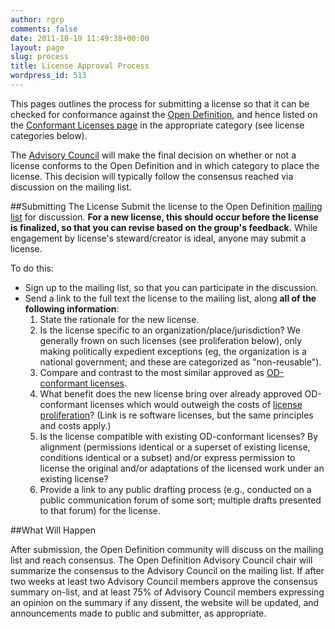 ```yaml
---
author: rgrp
comments: false
date: 2011-10-19 11:49:38+00:00
layout: page
slug: process
title: License Approval Process
wordpress_id: 513
---
```


This pages outlines the process for submitting a license so that it can be checked for conformance against the [Open Definition](/od), and hence listed on the [Conformant Licenses page](/licenses) in the appropriate category (see license categories below).

The [Advisory Council](/advisory-council) will make the final decision on whether or not a license conforms to the Open Definition and in which category to place the license. This decision will typically follow the consensus reached via discussion on the mailing list.

##Submitting The License
Submit the license to the Open Definition [mailing list](/contact) for discussion. **For a new license, this should occur before the license is finalized, so that you can revise based on the group's feedback.** While engagement by license's steward/creator is ideal, anyone may submit a license.

To do this:

* Sign up to the mailing list, so that you can participate in the discussion.
* Send a link to the full text the license to the mailing list, along **all of the following information**:
  1. State the rationale for the new license.
  2. Is the license specific to an organization/place/jurisdiction? We generally frown on such licenses (see proliferation below), only making politically expedient exceptions (eg, the organization is a national government; and these are categorized as "non-reusable").
  3. Compare and contrast to the most similar approved as [OD-conformant licenses](/licenses/).
  4. What benefit does the new license bring over already approved OD-conformant licenses which would outweigh the costs of [license proliferation](http://opensource.org/proliferation-report)? (Link is re software licenses, but the same principles and costs apply.)
  5. Is the license compatible with existing OD-conformant licenses? By alignment (permissions identical or a superset of existing license, conditions identical or a subset) and/or express permission to license the original and/or adaptations of the licensed work under an existing license?
  6. Provide a link to any public drafting process (e.g., conducted on a public communication forum of some sort; multiple drafts presented to that forum) for the license.


##What Will Happen

After submission, the Open Definition community will discuss on the mailing list and reach consensus. The Open Definition Advisory Council chair will summarize the consensus to the Advisory Council on the mailing list. If after two weeks at least two Advisory Council members approve the consensus summary on-list, and at least 75% of Advisory Council members expressing an opinion on the summary if any dissent, the website will be updated, and announcements made to public and submitter, as appropriate.
